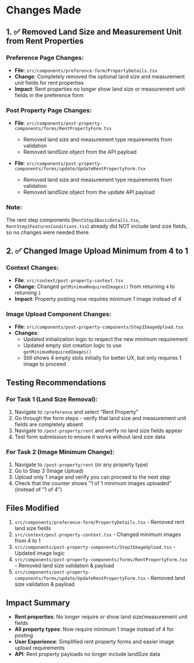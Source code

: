 # Changes Made

## 1. ✅ Removed Land Size and Measurement Unit from Rent Properties

### Preference Page Changes:
- **File**: `src/components/preference-form/PropertyDetails.tsx`
- **Change**: Completely removed the optional land size and measurement unit fields for rent properties
- **Impact**: Rent properties no longer show land size or measurement unit fields in the preference form

### Post Property Page Changes:
- **File**: `src/components/post-property-components/forms/RentPropertyForm.tsx`
  - Removed land size and measurement type requirements from validation
  - Removed landSize object from the API payload

- **File**: `src/components/post-property-components/forms/update/UpdateRentPropertyForm.tsx`
  - Removed land size and measurement type requirements from validation
  - Removed landSize object from the update API payload

### Note: 
The rent step components (`RentStep1BasicDetails.tsx`, `RentStep2FeaturesConditions.tsx`) already did NOT include land size fields, so no changes were needed there.

## 2. ✅ Changed Image Upload Minimum from 4 to 1

### Context Changes:
- **File**: `src/context/post-property-context.tsx`
- **Change**: Changed `getMinimumRequiredImages()` from returning `4` to returning `1`
- **Impact**: Property posting now requires minimum 1 image instead of 4

### Image Upload Component Changes:
- **File**: `src/components/post-property-components/Step3ImageUpload.tsx`
- **Changes**:
  - Updated initialization logic to respect the new minimum requirement
  - Updated empty slot creation logic to use `getMinimumRequiredImages()`
  - Still shows 4 empty slots initially for better UX, but only requires 1 image to proceed

## Testing Recommendations

### For Task 1 (Land Size Removal):
1. Navigate to `/preference` and select "Rent Property"
2. Go through the form steps - verify that land size and measurement unit fields are completely absent
3. Navigate to `/post-property/rent` and verify no land size fields appear
4. Test form submission to ensure it works without land size data

### For Task 2 (Image Minimum Change):
1. Navigate to `/post-property/rent` (or any property type)
2. Go to Step 3 (Image Upload)
3. Upload only 1 image and verify you can proceed to the next step
4. Check that the counter shows "1 of 1 minimum images uploaded" (instead of "1 of 4")

## Files Modified

1. `src/components/preference-form/PropertyDetails.tsx` - Removed rent land size fields
2. `src/context/post-property-context.tsx` - Changed minimum images from 4 to 1
3. `src/components/post-property-components/Step3ImageUpload.tsx` - Updated image logic
4. `src/components/post-property-components/forms/RentPropertyForm.tsx` - Removed land size validation & payload
5. `src/components/post-property-components/forms/update/UpdateRentPropertyForm.tsx` - Removed land size validation & payload

## Impact Summary

- **Rent properties**: No longer require or show land size/measurement unit fields
- **All property types**: Now require minimum 1 image instead of 4 for posting
- **User Experience**: Simplified rent property forms and easier image upload requirements
- **API**: Rent property payloads no longer include landSize data
